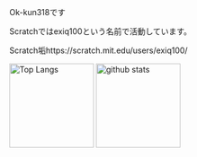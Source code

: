 Ok-kun318です

Scratchではexiq100という名前で活動しています。

Scratch垢https://scratch.mit.edu/users/exiq100/

<p align="top"> 
  <img alt="Top Langs" height="150px" src="https://github-readme-stats.vercel.app/api/top-langs/?username=Ok-kun318&layout=compact&show_icons=true&theme=tokyonight" />
  <img alt="github stats" height="150px" src="https://github-readme-stats.vercel.app/api?username=Ok-kun318&theme=tokyonight&show_icons=ture" />
</p>

<!--
Credits
https://github.com/anuraghazra/github-readme-stats
-->
